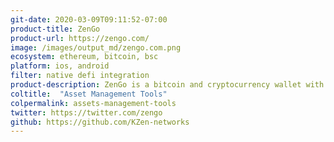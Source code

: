 ```yaml
---
git-date: 2020-03-09T09:11:52-07:00
product-title: ZenGo
product-url: https://zengo.com/
image: /images/output_md/zengo.com.png
ecosystem: ethereum, bitcoin, bsc
platform: ios, android
filter: native defi integration
product-description: ZenGo is a bitcoin and cryptocurrency wallet with native UI integrations with DeFi lending protocols and staking providers. [Interview with Ouriel Ohayon, CEO, and co-founder of ZenGo](/zengo).
coltitle:  "Asset Management Tools"
colpermalink: assets-management-tools
twitter: https://twitter.com/zengo
github: https://github.com/KZen-networks
---
```

